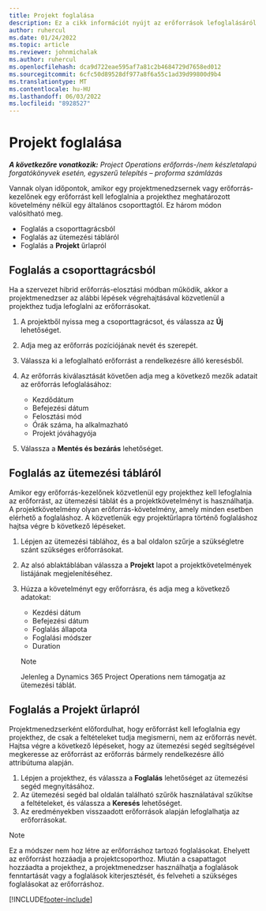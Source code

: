 ```yaml
---
title: Projekt foglalása
description: Ez a cikk információt nyújt az erőforrások lefoglalásáról egy projekthez.
author: ruhercul
ms.date: 01/24/2022
ms.topic: article
ms.reviewer: johnmichalak
ms.author: ruhercul
ms.openlocfilehash: dca9d722eae595af7a81c2b4684729d7658ed012
ms.sourcegitcommit: 6cfc50d89528df977a8f6a55c1ad39d99800d9b4
ms.translationtype: MT
ms.contentlocale: hu-HU
ms.lasthandoff: 06/03/2022
ms.locfileid: "8928527"
---
```

# <a name="book-to-a-project"></a>Projekt foglalása

_**A következőre vonatkozik:** Project Operations erőforrás-/nem készletalapú forgatókönyvek esetén, egyszerű telepítés – proforma számlázás_

Vannak olyan időpontok, amikor egy projektmenedzsernek vagy erőforrás-kezelőnek egy erőforrást kell lefoglalnia a projekthez meghatározott követelmény nélkül egy általános csoporttagtól. Ez három módon valósítható meg.

- Foglalás a csoporttagrácsból
- Foglalás az ütemezési tábláról
- Foglalás a **Projekt** űrlapról

## <a name="book-from-the-team-member-grid"></a>Foglalás a csoporttagrácsból

Ha a szervezet hibrid erőforrás-elosztási módban működik, akkor a projektmenedzser az alábbi lépések végrehajtásával közvetlenül a projekthez tudja lefoglalni az erőforrásokat.

1. A projektből nyissa meg a csoporttagrácsot, és válassza az **Új** lehetőséget.
2. Adja meg az erőforrás pozíciójának nevét és szerepét.
3. Válassza ki a lefoglalható erőforrást a rendelkezésre álló keresésből.
4. Az erőforrás kiválasztását követően adja meg a következő mezők adatait az erőforrás lefoglalásához:

    - Kezdődátum
    - Befejezési dátum
    - Felosztási mód
    - Órák száma, ha alkalmazható
    - Projekt jóváhagyója

6. Válassza a **Mentés és bezárás** lehetőséget.

## <a name="book-from-the-schedule-board"></a>Foglalás az ütemezési tábláról

Amikor egy erőforrás-kezelőnek közvetlenül egy projekthez kell lefoglalnia az erőforrást, az ütemezési táblát és a projektkövetelményt is használhatja. A projektkövetelmény olyan erőforrás-követelmény, amely minden esetben elérhető a foglaláshoz. A közvetlenük egy projektűrlapra történő foglaláshoz hajtsa végre b következő lépéseket.

1. Lépjen az ütemezési táblához, és a bal oldalon szűrje a szükségletre szánt szükséges erőforrásokat.
2. Az alsó ablaktáblában válassza a **Projekt** lapot a projektkövetelmények listájának megjelenítéséhez.
3. Húzza a követelményt egy erőforrásra, és adja meg a következő adatokat:

    - Kezdési dátum
    - Befejezési dátum
    - Foglalás állapota
    - Foglalási módszer
    - Duration
   
   > [!NOTE]
   > Jelenleg a Dynamics 365 Project Operations nem támogatja az ütemezési táblát.   

## <a name="book-from-the-project-form"></a>Foglalás a Projekt űrlapról

Projektmenedzserként előfordulhat, hogy erőforrást kell lefoglalnia egy projekthez, de csak a feltételeket tudja megismerni, nem az erőforrás nevét. Hajtsa végre a következő lépéseket, hogy az ütemezési segéd segítségével megkeresse az erőforrást az erőforrás bármely rendelkezésre álló attribútuma alapján. 

1. Lépjen a projekthez, és válassza a **Foglalás** lehetőséget az ütemezési segéd megnyitásához.
2. Az ütemezési segéd bal oldalán található szűrők használatával szűkítse a feltételeket, és válassza a **Keresés** lehetőséget.
3. Az eredményekben visszaadott erőforrások alapján lefoglalhatja az erőforrásokat.

> [!NOTE]
> Ez a módszer nem hoz létre az erőforráshoz tartozó foglalásokat. Ehelyett az erőforrást hozzáadja a projektcsoporthoz. Miután a csapattagot hozzáadta a projekthez, a projektmenedzser használhatja a foglalások fenntartását vagy a foglalások kiterjesztését, és felveheti a szükséges foglalásokat az erőforráshoz.


[!INCLUDE[footer-include](../includes/footer-banner.md)]
